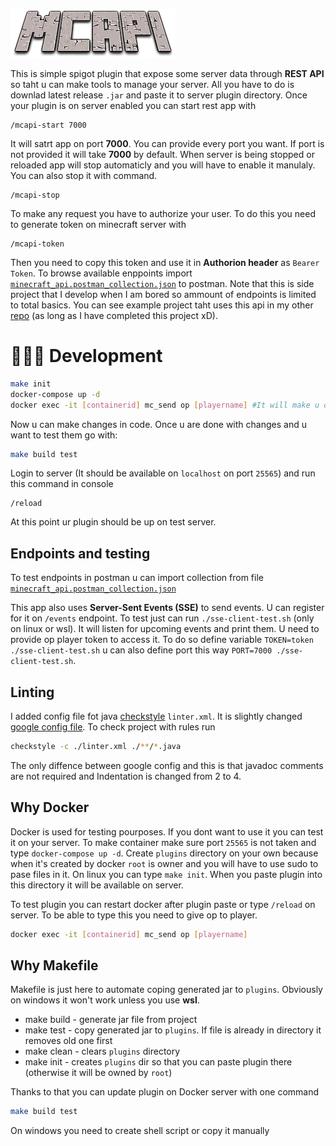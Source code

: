 ![](./extras/logo.png)

This is simple spigot plugin that expose some server data through **REST API** so taht u can make tools to manage your server. All you have to do is downlad latest release `.jar` and paste it to server plugin directory. Once your plugin is on server enabled you can start rest app with

```minecratf
/mcapi-start 7000
```

It will satrt app on port **7000**. You can provide every port you want. If port is not provided it will take **7000** by default. When server is being stopped or reloaded app will stop automaticly and you will have to enable it manulaly. You can also stop it with command.

```minecratf
/mcapi-stop
```

To make any request you have to authorize your user. To do this you need to generate token on minecraft server with

```minecratf
/mcapi-token
```

Then you need to copy this token and use it in **Authorion header** as `Bearer Token`. To browse available enppoints import [`minecraft_api.postman_collection.json`](./extras/minecraft_api.postman_collection.json) to postman. Note that this is side project that I develop when I am bored so ammount of endpoints is limited to total basics. You can see example project taht uses this api in my other [repo](https://github.com/filipizydorczyk/minecraft-spigot-manager) (as long as I have completed this project xD).

# 👩🏽‍🔧 Development

```sh
make init
docker-compose up -d
docker exec -it [containerid] mc_send op [playername] #It will make u op in order to performe /reload command to enable plugin
```

Now u can make changes in code. Once u are done with changes and u want to test them go with:

```sh
make build test
```

Login to server (It should be available on `localhost` on port `25565`) and run this command in console

```
/reload
```

At this point ur plugin should be up on test server.

## Endpoints and testing

To test endpoints in postman u can import collection from file [`minecraft_api.postman_collection.json`](./extras/minecraft_api.postman_collection.json)

This app also uses **Server-Sent Events (SSE)** to send events. U can register for it on `/events` endpoint. To test just can run `./sse-client-test.sh` (only on linux or wsl). It will listen for upcoming events and print them. U need to provide op player token to access it. To do so define variable `TOKEN=token ./sse-client-test.sh` u can also define port this way `PORT=7000 ./sse-client-test.sh`.

## Linting

I added config file fot java [checkstyle](https://checkstyle.sourceforge.io/) `linter.xml`. It is slightly changed [google config file](https://github.com/checkstyle/checkstyle/blob/master/src/main/resources/google_checks.xml). To check project with rules run

```sh
checkstyle -c ./linter.xml ./**/*.java
```

The only diffence between google config and this is that javadoc comments are not required and Indentation is changed from 2 to 4.

## Why Docker

Docker is used for testing pourposes. If you dont want to use it you can test it on your server.
To make container make sure port `25565` is not taken and type `docker-compose up -d`.
Create `plugins` directory on your own because when it's created by docker `root` is owner and you will have to use sudo to pase files in it.
On linux you can type `make init`.
When you paste plugin into this directory it will be available on server.

To test plugin you can restart docker after plugin paste or type `/reload` on server. To be able to type this you need to give op to player.

```bash
docker exec -it [containerid] mc_send op [playername]
```

## Why Makefile

Makefile is just here to automate coping generated jar to `plugins`. Obviously on windows it won't work unless you use **wsl**.

-   make build - generate jar file from project
-   make test - copy generated jar to `plugins`. If file is already in directory it removes old one first
-   make clean - clears `plugins` directory
-   make init - creates `plugins` dir so that you can paste plugin there (otherwise it will be owned by `root`)

Thanks to that you can update plugin on Docker server with one command

```bash
make build test
```

On windows you need to create shell script or copy it manually
